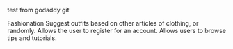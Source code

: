 test from godaddy git

Fashionation
Suggest outfits based on other articles of clothing, or randomly.
Allows the user to register for an account. 
Allows users to browse tips and tutorials. 